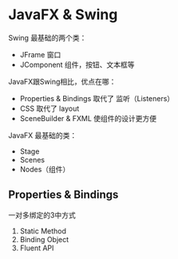 # JavaFX & Swing

Swing 最基础的两个类：
- JFrame 窗口
- JComponent 组件，按钮、文本框等

JavaFX跟Swing相比，优点在哪：
- Properties & Bindings 取代了 监听（Listeners）
- CSS 取代了 layout
- SceneBuilder & FXML 使组件的设计更方便

JavaFX 最基础的类：
- Stage
- Scenes
- Nodes（组件）

## Properties & Bindings

一对多绑定的3中方式
1. Static Method
2. Binding Object
3. Fluent API